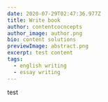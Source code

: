 ```yaml
---
date: 2020-07-29T02:47:36.977Z
title: Write book
author: contentcocncepts
author_image: author.png
bio: content solutions
previewImage: abstract.png
excerpt: test content
tags:
  - english writing
  - essay writing
---
```

test